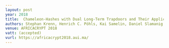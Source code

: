 ```yaml
---
layout: post
year: 2018
title:  Chameleon-Hashes with Dual Long-Term Trapdoors and Their Applications
authors: Stephan Krenn, Henrich C. Pöhls, Kai Samelin, Daniel Slamanig
venue: AFRICACRYPT 2018
vatt: (accepted)
vurl: https://africacrypt2018.aui.ma/
---
```


